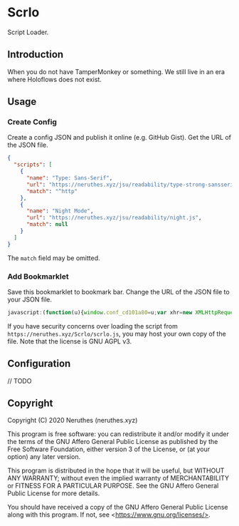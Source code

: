 # Scrlo

Script Loader.

## Introduction

When you do not have TamperMonkey or something. We still live in an era where Holoflows does not exist.

## Usage

### Create Config

Create a config JSON and publish it online (e.g. GitHub Gist). Get the URL of the JSON file.

```json
{
  "scripts": [
    {
      "name": "Type: Sans-Serif",
      "url": "https://neruthes.xyz/jsu/readability/type-strong-sansserif.js",
      "match": "^http"
    },
    {
      "name": "Night Mode",
      "url": "https://neruthes.xyz/jsu/readability/night.js",
      "match": null
    }
  ]
}
```

The `match` field may be omitted.

### Add Bookmarklet

Save this bookmarklet to bookmark bar. Change the URL of the JSON file to your JSON file.

```javascript
javascript:(function(u){window.conf_cd101a80=u;var xhr=new XMLHttpRequest();xhr.open('GET','//raw.githubusercontent.com/neruthes/Scrlo/master/scrlo.js');xhr.onload=function(){eval(xhr.responseText)};xhr.send()})('//neruthes.xyz/Scrlo/config-example.json')
```

If you have security concerns over loading the script from `https://neruthes.xyz/Scrlo/scrlo.js`, you may host your own copy of the file. Note that the license is GNU AGPL v3.

## Configuration

// TODO

## Copyright

Copyright (C) 2020 Neruthes (neruthes.xyz)

This program is free software: you can redistribute it and/or modify
it under the terms of the GNU Affero General Public License as published
by the Free Software Foundation, either version 3 of the License, or
(at your option) any later version.

This program is distributed in the hope that it will be useful,
but WITHOUT ANY WARRANTY; without even the implied warranty of
MERCHANTABILITY or FITNESS FOR A PARTICULAR PURPOSE.  See the
GNU Affero General Public License for more details.

You should have received a copy of the GNU Affero General Public License
along with this program.  If not, see \<https://www.gnu.org/licenses/>.
